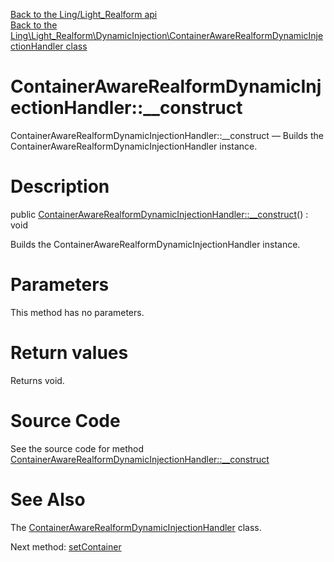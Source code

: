 [Back to the Ling/Light_Realform api](https://github.com/lingtalfi/Light_Realform/blob/master/doc/api/Ling/Light_Realform.md)<br>
[Back to the Ling\Light_Realform\DynamicInjection\ContainerAwareRealformDynamicInjectionHandler class](https://github.com/lingtalfi/Light_Realform/blob/master/doc/api/Ling/Light_Realform/DynamicInjection/ContainerAwareRealformDynamicInjectionHandler.md)


ContainerAwareRealformDynamicInjectionHandler::__construct
================



ContainerAwareRealformDynamicInjectionHandler::__construct — Builds the ContainerAwareRealformDynamicInjectionHandler instance.




Description
================


public [ContainerAwareRealformDynamicInjectionHandler::__construct](https://github.com/lingtalfi/Light_Realform/blob/master/doc/api/Ling/Light_Realform/DynamicInjection/ContainerAwareRealformDynamicInjectionHandler/__construct.md)() : void




Builds the ContainerAwareRealformDynamicInjectionHandler instance.




Parameters
================

This method has no parameters.


Return values
================

Returns void.








Source Code
===========
See the source code for method [ContainerAwareRealformDynamicInjectionHandler::__construct](https://github.com/lingtalfi/Light_Realform/blob/master/DynamicInjection/ContainerAwareRealformDynamicInjectionHandler.php#L25-L28)


See Also
================

The [ContainerAwareRealformDynamicInjectionHandler](https://github.com/lingtalfi/Light_Realform/blob/master/doc/api/Ling/Light_Realform/DynamicInjection/ContainerAwareRealformDynamicInjectionHandler.md) class.

Next method: [setContainer](https://github.com/lingtalfi/Light_Realform/blob/master/doc/api/Ling/Light_Realform/DynamicInjection/ContainerAwareRealformDynamicInjectionHandler/setContainer.md)<br>

